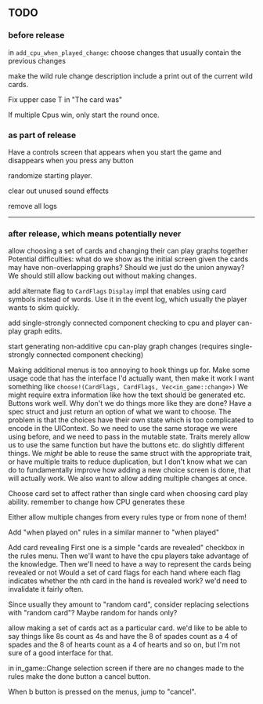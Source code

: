 ## TODO

### before release

in `add_cpu_when_played_change`: choose changes that usually contain the previous changes

make the wild rule change description include a print out of the current wild cards.

Fix upper case T in "The card was"

If multiple Cpus win, only start the round once.

### as part of release

Have a controls screen that appears when you start the game and disappears when you press any button

randomize starting player.

clear out unused sound effects

remove all logs
____

### after release, which means potentially never

allow choosing a set of cards and changing their can play graphs together
    Potential difficulties: what do we show as the initial screen given the cards may have non-overlapping graphs?
    Should we just do the union anyway? We should still allow backing out without making changes.

add alternate flag to `CardFlags` `Display` impl that enables using card symbols instead of words. Use it in the event log, which usually the player wants to skim quickly.

add single-strongly connected component checking to cpu and player can-play graph edits.

start generating non-additive cpu can-play graph changes (requires single-strongly connected component checking)

Making additional menus is too annoying to hook things up for. Make some usage code that has the interface  I'd actually want, then make it work
    I want something like `choose!(CardFlags, CardFlags, Vec<in_game::change>)`
        We might require extra information like how the text should be generated etc.
    Buttons work well. Why don't we do things more like they are done?
      Have a spec struct and just return an option of what we want to choose.
    The problem is that the choices have their own state which is too complicated to encode in the UIContext.
      So we need to use the same storage we were using before, and we need to pass in the mutable state.
      Traits merely allow us to use the same function but have the buttons etc. do slightly different things.
      We *might* be able to reuse the same struct with the appropriate trait, or have multiple traits to reduce duplication,
        but I don't know what we can do to fundamentally improve how adding a new choice screen is done, that will actually work.
      We also want to allow adding multiple changes at once.

Choose card set to affect rather than single card when choosing card play ability.
  remember to change how CPU generates these

Either allow multiple changes from every rules type or from none of them!

Add "when played on" rules in a similar manner to "when played"

Add card revealing
  First one is a simple "cards are revealed" checkbox in the rules menu.
  Then we'll want to have the cpu players take advantage of the knowledge.
  Then we'll need to have a way to represent the cards being revealed or not
    Would a set of card flags for each hand where each flag indicates whether
    the nth card in the hand is revealed work? we'd need to invalidate it fairly
    often.

Since usually they amount to "random card", consider replacing selections with "random card"?
  Maybe random for hands only?

allow making a set of cards act as a particular card.
    we'd like to be able to say things like 8s count as 4s and have the 8 of spades count as a 4 of spades and the 8 of hearts count as a 4 of hearts and so on, but I'm not sure of a good interface for that.

in in_game::Change selection screen if there are no changes made to the rules make the done button a cancel button.

When b button is pressed on the menus, jump to "cancel".
